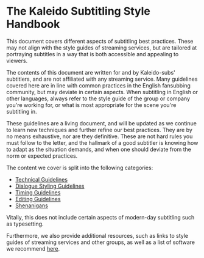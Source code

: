 # The Kaleido Subtitling Style Handbook

This document covers different aspects of subtitling best practices.
These may not align with the style guides of streaming services,
but are tailored at portraying subtitles in a way
that is both accessible and appealing to viewers.

The contents of this document are written for and by Kaleido-subs' subtitlers,
and are not affiliated with any streaming service.
Many guidelines covered here are in line with common practices
in the English fansubbing community,
but may deviate in certain aspects.
When subtitling in English or other languages,
always refer to the style guide of the group or company you're working for,
or what is most appropriate for the scene you're subtitling in.

These guidelines are a living document,
and will be updated as we continue to learn new techniques
and further refine our best practices.
They are by no means exhaustive, nor are they definitive.
These are not hard rules you must follow to the letter,
and the hallmark of a good subtitler is knowing
how to adapt as the situation demands,
and when one should deviate from the norm or expected practices.

The content we cover is split into the following categories:

-   [Technical Guidelines](./technical.md)
-   [Dialogue Styling Guidelines](./dialogue_styling.md)
-   [Timing Guidelines](./timing.md)
-   [Editing Guidelines](./editing.md)
-   [Shenanigans](./shenanigans.md)

Vitally, this does not include certain aspects of modern-day subtitling
such as typesetting.

Furthermore, we also provide additional resources,
such as links to style guides of streaming services and other groups,
as well as a list of software we recommend [here](./resources.md).
